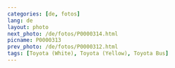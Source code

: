 ```yaml
---
categories: [de, fotos]
lang: de
layout: photo
next_photo: /de/fotos/P0000314.html
picname: P0000313
prev_photo: /de/fotos/P0000312.html
tags: [Toyota (White), Toyota (Yellow), Toyota Bus]
---
```


